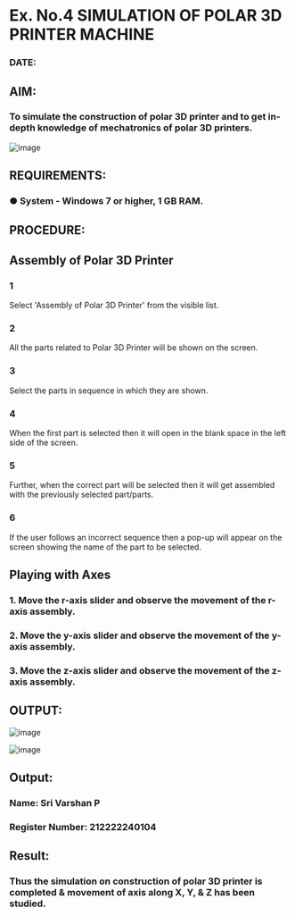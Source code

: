 # Ex. No.4 SIMULATION OF POLAR 3D PRINTER MACHINE

### DATE: 

## AIM:
### To simulate the construction of polar 3D printer and to get in-depth knowledge of mechatronics of polar 3D printers.

![image](https://github.com/Sellakumar1987/Ex.-No.-4---SIMULATION-OF-POLAR-3D-PRINTER-MACHINE/assets/113594316/b551f195-9877-49a2-99bb-a9efcfb3381a)

## REQUIREMENTS:
### ●	System - Windows 7 or higher, 1 GB RAM.

## PROCEDURE:

## Assembly of Polar 3D Printer
### 1
Select 'Assembly of Polar 3D Printer' from the visible list.
### 2
All the parts related to Polar 3D Printer will be shown on the screen.
### 3
Select the parts in sequence in which they are shown.
### 4
When the first part is selected then it will open in the blank space in the left side of the screen.
### 5
Further, when the correct part will be selected then it will get assembled with the previously selected part/parts.
### 6
If the user follows an incorrect sequence then a pop-up will appear on the screen showing the name of the part to be selected.

## Playing with Axes

### 1.	Move the r-axis slider and observe the movement of the r-axis assembly.

### 2.	Move the y-axis slider and observe the movement of the y-axis assembly.

### 3.	Move the z-axis slider and observe the movement of the z-axis assembly.

## OUTPUT:

![image](https://github.com/Sellakumar1987/Ex.-No.-4---SIMULATION-OF-POLAR-3D-PRINTER-MACHINE/assets/113594316/9e41de91-6dcc-4352-ab44-443028d3ac1a)

![image](https://github.com/Sellakumar1987/Ex.-No.-4---SIMULATION-OF-POLAR-3D-PRINTER-MACHINE/assets/113594316/88273b69-4e7d-4f42-9115-fb07ac22e4ec)

## Output:

### Name: Sri Varshan P
### Register Number: 212222240104

## Result: 

### Thus the simulation on construction of polar 3D printer is completed & movement of axis along X, Y, & Z has been studied.


